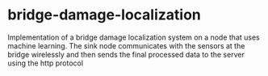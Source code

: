 # bridge-damage-localization
Implementation of a bridge damage localization system on a node that uses machine learning. The sink node communicates with the sensors at the bridge wirelessly and then sends the final processed data to the server using the http protocol

